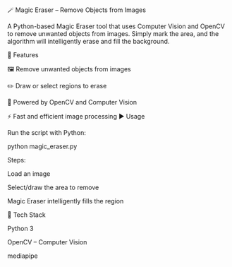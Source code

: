🪄 Magic Eraser – Remove Objects from Images

A Python-based Magic Eraser tool that uses Computer Vision and OpenCV to remove unwanted objects from images.
Simply mark the area, and the algorithm will intelligently erase and fill the background.

🚀 Features

🖼 Remove unwanted objects from images

✏️ Draw or select regions to erase

🤖 Powered by OpenCV and Computer Vision

⚡ Fast and efficient image processing
▶️ Usage

Run the script with Python:

python magic_eraser.py


Steps:

Load an image

Select/draw the area to remove

Magic Eraser intelligently fills the region

📂 Tech Stack

Python 3

OpenCV – Computer Vision

mediapipe
